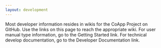 ```yaml
---
layout: development
---
```

Most developer information resides in wikis for the CoApp Project on GitHub.  Use the links on this page 
to reach the appropriate wiki.  For user manual type information, go to the Getting Started link.  For 
technical develop documentation, go to the Developer Documentation link.

